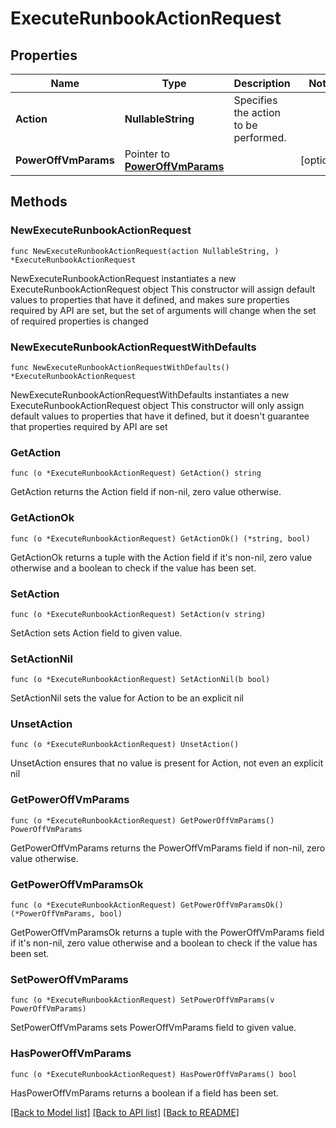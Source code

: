 # ExecuteRunbookActionRequest

## Properties

Name | Type | Description | Notes
------------ | ------------- | ------------- | -------------
**Action** | **NullableString** | Specifies the action to be performed. | 
**PowerOffVmParams** | Pointer to [**PowerOffVmParams**](PowerOffVmParams.md) |  | [optional] 

## Methods

### NewExecuteRunbookActionRequest

`func NewExecuteRunbookActionRequest(action NullableString, ) *ExecuteRunbookActionRequest`

NewExecuteRunbookActionRequest instantiates a new ExecuteRunbookActionRequest object
This constructor will assign default values to properties that have it defined,
and makes sure properties required by API are set, but the set of arguments
will change when the set of required properties is changed

### NewExecuteRunbookActionRequestWithDefaults

`func NewExecuteRunbookActionRequestWithDefaults() *ExecuteRunbookActionRequest`

NewExecuteRunbookActionRequestWithDefaults instantiates a new ExecuteRunbookActionRequest object
This constructor will only assign default values to properties that have it defined,
but it doesn't guarantee that properties required by API are set

### GetAction

`func (o *ExecuteRunbookActionRequest) GetAction() string`

GetAction returns the Action field if non-nil, zero value otherwise.

### GetActionOk

`func (o *ExecuteRunbookActionRequest) GetActionOk() (*string, bool)`

GetActionOk returns a tuple with the Action field if it's non-nil, zero value otherwise
and a boolean to check if the value has been set.

### SetAction

`func (o *ExecuteRunbookActionRequest) SetAction(v string)`

SetAction sets Action field to given value.


### SetActionNil

`func (o *ExecuteRunbookActionRequest) SetActionNil(b bool)`

 SetActionNil sets the value for Action to be an explicit nil

### UnsetAction
`func (o *ExecuteRunbookActionRequest) UnsetAction()`

UnsetAction ensures that no value is present for Action, not even an explicit nil
### GetPowerOffVmParams

`func (o *ExecuteRunbookActionRequest) GetPowerOffVmParams() PowerOffVmParams`

GetPowerOffVmParams returns the PowerOffVmParams field if non-nil, zero value otherwise.

### GetPowerOffVmParamsOk

`func (o *ExecuteRunbookActionRequest) GetPowerOffVmParamsOk() (*PowerOffVmParams, bool)`

GetPowerOffVmParamsOk returns a tuple with the PowerOffVmParams field if it's non-nil, zero value otherwise
and a boolean to check if the value has been set.

### SetPowerOffVmParams

`func (o *ExecuteRunbookActionRequest) SetPowerOffVmParams(v PowerOffVmParams)`

SetPowerOffVmParams sets PowerOffVmParams field to given value.

### HasPowerOffVmParams

`func (o *ExecuteRunbookActionRequest) HasPowerOffVmParams() bool`

HasPowerOffVmParams returns a boolean if a field has been set.


[[Back to Model list]](../README.md#documentation-for-models) [[Back to API list]](../README.md#documentation-for-api-endpoints) [[Back to README]](../README.md)


